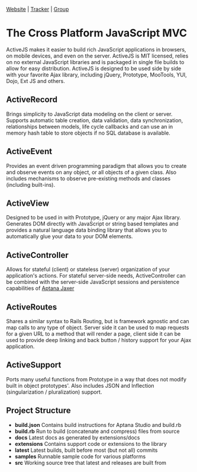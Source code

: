 [Website](http://activejs.org/) | [Tracker](http://aptana.lighthouseapp.com/projects/22012-activejs/overview) | [Group](http://groups.google.com/group/activejs/)

The Cross Platform JavaScript MVC
=================================
ActiveJS makes it easier to build rich JavaScript applications in browsers, on mobile devices, and even on the server. ActiveJS is MIT licensed, relies on no external JavaScript libraries and is packaged in single file builds to allow for easy distribution. ActiveJS is designed to be used side by side with your favorite Ajax library, including jQuery, Prototype, MooTools, YUI, Dojo, Ext JS and others.

ActiveRecord
------------
Brings simplicity to JavaScript data modeling on the client or server. Supports automatic table creation, data validation, data synchronization, relationships between models, life cycle callbacks and can use an in memory hash table to store objects if no SQL database is available.

ActiveEvent
-----------
Provides an event driven programming paradigm that allows you to create and observe events on any object, or all objects of a given class. Also includes mechanisms to observe pre-existing methods and classes (including built-ins).

ActiveView
----------
Designed to be used in with Prototype, jQuery or any major Ajax library. Generates DOM directly with JavaScript or string based templates and provides a natural language data binding library that allows you to automatically glue your data to your DOM elements.

ActiveController
----------------
Allows for stateful (client) or stateless (server) organization of your application's actions. For stateful server-side needs, ActiveController can be combined with the server-side JavaScript sessions and persistence capabilities of [Aptana Jaxer](http://aptana.com/jaxer/)

ActiveRoutes
------------
Shares a similar syntax to Rails Routing, but is framework agnostic and can map calls to any type of object. Server side it can be used to map requests for a given URL to a method that will render a page, client side it can be used to provide deep linking and back button / history support for your Ajax application.

ActiveSupport
-------------
Ports many useful functions from Prototype in a way that does not modify built in object prototypes'. Also includes JSON and Inflection (singularization / pluralization) support.

Project Structure
-----------------
- **build.json** Contains build instructions for Aptana Studio and build.rb
- **build.rb** Run to build (concatenate and compress) files from source
- **docs** Latest docs as generated by extensions/docs
- **extensions** Contains support code or extensions to the library
- **latest** Latest builds, built before most (but not all) commits
- **samples** Runnable sample code for various platforms
- **src** Working source tree that latest and releases are built from